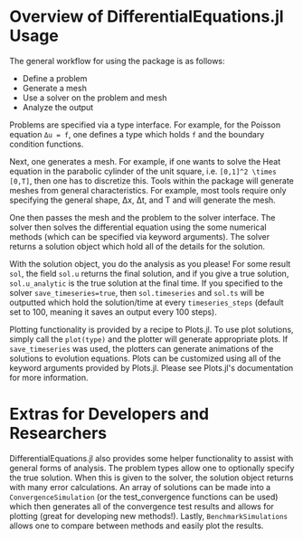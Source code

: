 # Overview of DifferentialEquations.jl Usage

The general workflow for using the package is as follows:

* Define a problem
* Generate a mesh
* Use a solver on the problem and mesh
* Analyze the output

Problems are specified via a type interface. For example, for the Poisson equation
``Δu = f``, one defines a type which holds `f` and the boundary condition functions.

Next, one generates a mesh. For example, if one wants to solve the Heat equation
in the parabolic cylinder of the unit square, i.e. ``[0,1]^2 \times [0,T]``, then one
has to discretize this. Tools within the package will generate meshes from
general characteristics. For example, most tools require only specifying the
general shape, Δx, Δt, and T and will generate the mesh.

One then passes the mesh and the problem to the solver interface. The solver then
solves the differential equation using the some numerical methods (which can be
specified via keyword arguments). The solver returns a solution object which
hold all of the details for the solution.

With the solution object, you do the analysis as you please! For some result `sol`,
the field `sol.u` returns the final solution, and if you give a true solution,
`sol.u_analytic` is the true solution at the final time. If you specified to the solver
`save_timeseries=true`, then `sol.timeseries` and `sol.ts` will be outputted which hold the
solution/time at every `timeseries_steps` (default set to 100, meaning it saves an output
every 100 steps).

Plotting functionality is provided by a recipe to Plots.jl. To
use plot solutions, simply call the `plot(type)` and the plotter will generate
appropriate plots. If `save_timeseries` was used, the plotters can
generate animations of the solutions to evolution equations.
Plots can be customized using all of the keyword arguments
provided by Plots.jl. Please see Plots.jl's documentation for more information.

# Extras for Developers and Researchers

DifferentialEquations.jl also provides some helper functionality to assist
with general forms of analysis. The problem types allow one to optionally
specify the true solution. When this is given to the solver, the solution
object returns with many error calculations. An array of solutions
can be made into a `ConvergenceSimulation` (or the test_convergence functions
can be used) which then generates all of the convergence test results and
allows for plotting (great for developing new methods!). Lastly, `BenchmarkSimulations`
allows one to compare between methods and easily plot the results.
